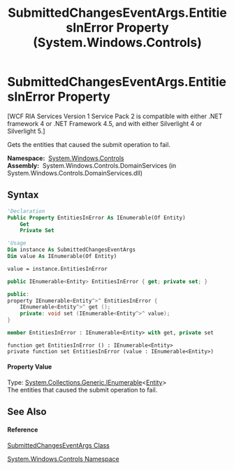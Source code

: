 ﻿---
title: SubmittedChangesEventArgs.EntitiesInError Property  (System.Windows.Controls)
TOCTitle: EntitiesInError Property
ms:assetid: P:System.Windows.Controls.SubmittedChangesEventArgs.EntitiesInError
ms:mtpsurl: https://msdn.microsoft.com/en-us/library/system.windows.controls.submittedchangeseventargs.entitiesinerror(v=VS.91)
ms:contentKeyID: 27195962
ms.date: 01/27/2012
mtps_version: v=VS.91
f1_keywords:
- System.Windows.Controls.SubmittedChangesEventArgs.EntitiesInError
- System.Windows.Controls.SubmittedChangesEventArgs.get_EntitiesInError
- System.Windows.Controls.SubmittedChangesEventArgs.set_EntitiesInError
dev_langs:
- CSharp
- JScript
- VB
- FSharp
- c++
api_location:
- System.Windows.Controls.DomainServices.dll
api_name:
- System.Windows.Controls.SubmittedChangesEventArgs.EntitiesInError
- System.Windows.Controls.SubmittedChangesEventArgs.get_EntitiesInError
- System.Windows.Controls.SubmittedChangesEventArgs.set_EntitiesInError
api_type:
- Managed
topic_type:
- apiref
- kbSyntax
product_family_name: VS
ROBOTS: INDEX,FOLLOW
---

# SubmittedChangesEventArgs.EntitiesInError Property

\[WCF RIA Services Version 1 Service Pack 2 is compatible with either .NET framework 4 or .NET Framework 4.5, and with either Silverlight 4 or Silverlight 5.\]

Gets the entities that caused the submit operation to fail.

**Namespace:**  [System.Windows.Controls](ms590941\(v=vs.91\).md)  
**Assembly:**  System.Windows.Controls.DomainServices (in System.Windows.Controls.DomainServices.dll)

## Syntax

``` vb
'Declaration
Public Property EntitiesInError As IEnumerable(Of Entity)
    Get
    Private Set
```

``` vb
'Usage
Dim instance As SubmittedChangesEventArgs
Dim value As IEnumerable(Of Entity)

value = instance.EntitiesInError
```

``` csharp
public IEnumerable<Entity> EntitiesInError { get; private set; }
```

``` c++
public:
property IEnumerable<Entity^>^ EntitiesInError {
    IEnumerable<Entity^>^ get ();
    private: void set (IEnumerable<Entity^>^ value);
}
```

``` fsharp
member EntitiesInError : IEnumerable<Entity> with get, private set
```

``` jscript
function get EntitiesInError () : IEnumerable<Entity>
private function set EntitiesInError (value : IEnumerable<Entity>)
```

#### Property Value

Type: [System.Collections.Generic.IEnumerable](https://msdn.microsoft.com/en-us/library/9eekhta0)\<[Entity](ff422907\(v=vs.91\).md)\>  
The entities that caused the submit operation to fail.  

## See Also

#### Reference

[SubmittedChangesEventArgs Class](ee707731\(v=vs.91\).md)

[System.Windows.Controls Namespace](ms590941\(v=vs.91\).md)

